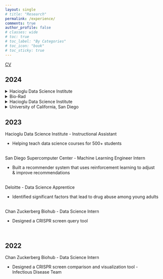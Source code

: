 ```yaml
---
layout: single
# title: "Research"
permalink: /experience/
comments: true
author_profile: false
# classes: wide
# toc: true
# toc_label: "By Categories"
# toc_icon: "book"
# toc_sticky: true
---
```

<a href="../assets/pdfs/CV.pdf">CV</a>
<!-- <a href="https://natdosan.github.io/2024_Resume.pdf">Resume</a> -->

<div class="section">
  <h2>2024</h2>

  <details>
  <summary class="title">Hacioglu Data Science Institute</summary>
    <div class="position">
      <div class="title">Instructional Assistant<div>
      <ul class="experience">
          <li>Helping teach data science courses for 500+ students</li>
      </ul>
      <br>
    </div>
  </details>

  <details>
  <summary class="title">Bio-Rad</summary>
   <div class="position">
    <ul class="experience">
        <li>Built a pipeline and database for R&D</li>
    </ul>
    <br>
  </div>
  </details>

  <details>
  <summary class="title">Hacioglu Data Science Institute</summary>
  <div class="position">
    <ul class="experience">
        <li>Making LLM's more robust for specific Geospatial use cases</li>
    </ul>
    <br>
  </div>
  </details>

  <details>
  <summary class="title">University of California, San Diego</summary>
  <div class="position">
    <ul class="experience">
        <li>Helping teach data science courses for 700+ students</li>
    </ul>
  </div>
  </details>
</div>


<div class="section">
  <h2>2023</h2>
  
  <div class="position">
    <div class="title">Hacioglu Data Science Institute - Instructional Assistant</div>
    <ul class="experience">
        <li>Helping teach data science courses for 500+ students</li>
    </ul>
    <br>
  </div>
  
  <div class="position">
    <div class="title">San Diego Supercomputer Center - Machine Learning Engineer Intern</div>
    <ul class="experience">
        <li>Built a recommender system that uses reinforcement learning to adjust & improve recommendations</li>
    </ul>
    <br>
  </div>

  <div class="position">
    <div class="title">Deloitte - Data Science Apprentice</div>
    <ul class="experience">
        <li>Identified significant factors that lead to drug abuse among young adults</li>
    </ul>
    <br>
  </div>

  <div class="position">
    <div class="title">Chan Zuckerberg Biohub - Data Science Intern</div>
    <ul class="experience">
        <li>Designed a CRISPR screen query tool</li>
    </ul>
    <br>
  </div>
</div>

<div class="section">
  <h2>2022</h2>
  <div class="position">
    <div class="title">Chan Zuckerberg Biohub - Data Science Intern</div>
    <ul class="experience">
        <li>Designed a CRISPR screen comparison and visualization tool - Infectious Disease Team</li>
    </ul>
    <br>
  </div>
</div>
